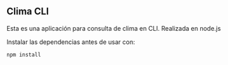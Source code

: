 ## Clima CLI

Esta es una aplicación para consulta de clima en CLI. Realizada en node.js

Instalar las dependencias antes de usar con:
```
npm install
```